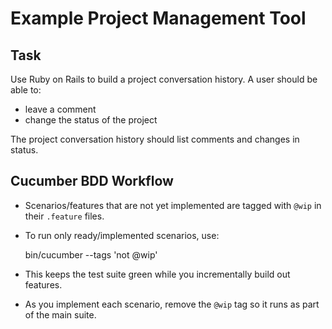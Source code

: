 # Example Project Management Tool

## Task

Use Ruby on Rails to build a project conversation history. A user should be able to:
- leave a comment
- change the status of the project

The project conversation history should list comments and changes in status. 

## Cucumber BDD Workflow

- Scenarios/features that are not yet implemented are tagged with `@wip` in their `.feature` files.
- To run only ready/implemented scenarios, use:

    bin/cucumber --tags 'not @wip'

- This keeps the test suite green while you incrementally build out features.
- As you implement each scenario, remove the `@wip` tag so it runs as part of the main suite. 
